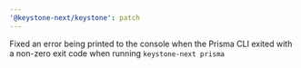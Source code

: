 ```yaml
---
'@keystone-next/keystone': patch
---
```


Fixed an error being printed to the console when the Prisma CLI exited with a non-zero exit code when running `keystone-next prisma`
